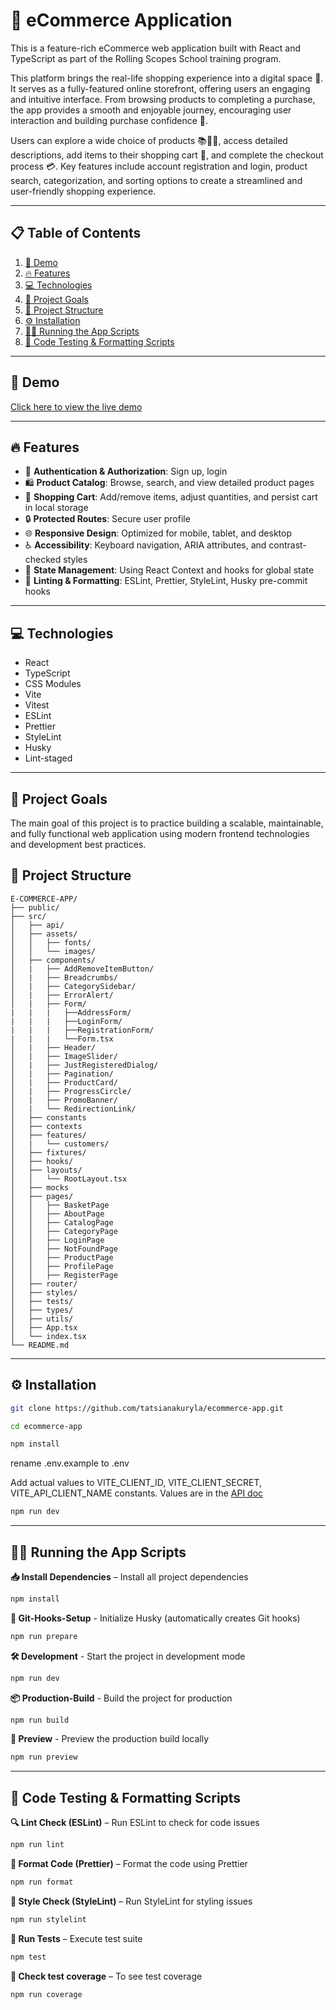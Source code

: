 # 🛒 eCommerce Application

This is a feature-rich eCommerce web application built with React and TypeScript as part of the Rolling Scopes School training program.

This platform brings the real-life shopping experience into a digital space 🏪. It serves as a fully-featured online storefront, offering users an engaging and intuitive interface. From browsing products to completing a purchase, the app provides a smooth and enjoyable journey, encouraging user interaction and building purchase confidence 🚀.

Users can explore a wide choice of products 📚👗👟, access detailed descriptions, add items to their shopping cart 🛒, and complete the checkout process 💳. Key features include account registration and login, product search, categorization, and sorting options to create a streamlined and user-friendly shopping experience.

---

## 📋 Table of Contents

1. [🚀 Demo](#-demo)
2. [🔥 Features](#-features)
3. [💻 Technologies](#-technologies)
4. [🎯 Project Goals](#-project-goals)
5. [📁 Project Structure](#-project-structure)
6. [⚙️ Installation](#-installation)
7. [🚴‍♂️ Running the App Scripts](#-running-the-app-scripts)
8. [📜 Code Testing & Formatting Scripts](#-code-testing--formatting-scripts)

---

## 🚀 Demo

[Click here to view the live demo](https://astounding-truffle-8b1298.netlify.app)

---

## 🔥 Features

- 📝 **Authentication & Authorization**: Sign up, login
- 🛍 **Product Catalog**: Browse, search, and view detailed product pages
- 🛒 **Shopping Cart**: Add/remove items, adjust quantities, and persist cart in local storage
- 🔒 **Protected Routes**: Secure user profile
- 🌐 **Responsive Design**: Optimized for mobile, tablet, and desktop
- ♿ **Accessibility**: Keyboard navigation, ARIA attributes, and contrast-checked styles
- 🔄 **State Management**: Using React Context and hooks for global state
- 🔧 **Linting & Formatting**: ESLint, Prettier, StyleLint, Husky pre-commit hooks

---

## 💻 Technologies

- React
- TypeScript
- CSS Modules
- Vite
- Vitest
- ESLint
- Prettier
- StyleLint
- Husky
- Lint-staged

---

## 🎯 Project Goals

The main goal of this project is to practice building a scalable, maintainable, and fully functional web application using modern frontend technologies and development best practices.

## 📁 Project Structure

```text
E-COMMERCE-APP/
├── public/
├── src/
│   ├── api/
│   ├── assets/
│   │   ├── fonts/
│   │   └── images/
│   ├── components/
│   |   ├── AddRemoveItemButton/
│   |   ├── Breadcrumbs/
│   |   ├── CategorySidebar/
│   |   ├── ErrorAlert/
│   |   ├── Form/
|   |   |   ├──AddressForm/
|   |   |   ├──LoginForm/
|   |   |   ├──RegistrationForm/
|   |   |   └──Form.tsx
│   |   ├── Header/
│   |   ├── ImageSlider/
│   |   ├── JustRegisteredDialog/
│   |   ├── Pagination/
│   |   ├── ProductCard/
│   |   ├── ProgressCircle/
│   |   ├── PromoBanner/
│   |   └── RedirectionLink/
│   ├── constants
│   ├── contexts
│   ├── features/
│   |   └── customers/
│   ├── fixtures/
│   ├── hooks/
│   ├── layouts/
│   │   └── RootLayout.tsx
│   ├── mocks
│   ├── pages/
│   │   ├── BasketPage
│   │   ├── AboutPage
│   │   ├── CatalogPage
│   │   ├── CategoryPage
│   │   ├── LoginPage
│   │   ├── NotFoundPage
│   │   ├── ProductPage
│   │   ├── ProfilePage
│   │   ├── RegisterPage
│   ├── router/
│   ├── styles/
│   ├── tests/
│   ├── types/
│   ├── utils/
│   ├── App.tsx
│   └── index.tsx
└── README.md
```

---

## ⚙️ Installation

```bash
git clone https://github.com/tatsianakuryla/ecommerce-app.git
```

```bash
cd ecommerce-app
```

```bash
npm install
```

rename .env.example to .env

Add actual values to
VITE_CLIENT_ID, VITE_CLIENT_SECRET, VITE_API_CLIENT_NAME constants.
Values are in the [API doc](https://docs.google.com/document/d/1yTAIGZu7cwOU8YcoheYfykwRaLIkq3HAkz0m4Izi3OQ/edit?tab=t.0)

```bash
npm run dev
```

---

## 🚴‍♂️ Running the App Scripts

**📥 Install Dependencies** – Install all project dependencies

```bash
npm install
```

**🐶 Git-Hooks-Setup** - Initialize Husky (automatically creates Git hooks)

```bash
npm run prepare
```

**🛠 Development** - Start the project in development mode

```bash
npm run dev
```

**📦 Production-Build** - Build the project for production

```bash
npm run build
```

**👀 Preview** - Preview the production build locally

```bash
npm run preview
```

---

## 📜 Code Testing & Formatting Scripts

**🔍 Lint Check (ESLint)** – Run ESLint to check for code issues

```bash
npm run lint
```

**🎨 Format Code (Prettier)** – Format the code using Prettier

```bash
npm run format
```

**🧪 Style Check (StyleLint)** – Run StyleLint for styling issues

```bash
npm run stylelint
```

**🧫 Run Tests** – Execute test suite

```bash
npm test
```

**🧫 Check test coverage** – To see test coverage

```bash
npm run coverage
```
